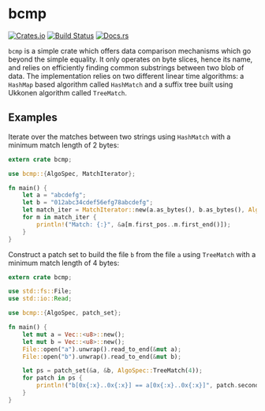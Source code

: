 bcmp
====

[![Crates.io](https://img.shields.io/crates/v/bcmp.svg)](https://crates.io/crates/bcmp)
[![Build Status](https://travis-ci.org/haxelion/bcmp.svg?branch=master)](https://travis-ci.org/haxelion/bcmp)
[![Docs.rs](https://docs.rs/bcmp/badge.svg)](https://docs.rs/bcmp)

`bcmp` is a simple crate which offers data comparison mechanisms which go beyond the simple 
equality. It only operates on byte slices, hence its name, and relies on efficiently finding 
 common substrings between two blob of data. The implementation relies on two different linear 
 time algorithms: a `HashMap` based algorithm called `HashMatch` and 
 a suffix tree built using Ukkonen algorithm called `TreeMatch`.


Examples
--------

Iterate over the matches between two strings using `HashMatch` with a 
minimum match length of 2 bytes:

``` rust
extern crate bcmp;

use bcmp::{AlgoSpec, MatchIterator};

fn main() {
    let a = "abcdefg";
    let b = "012abc34cdef56efg78abcdefg";
    let match_iter = MatchIterator::new(a.as_bytes(), b.as_bytes(), AlgoSpec::HashMatch(2));
    for m in match_iter {
        println!("Match: {:}", &a[m.first_pos..m.first_end()]);
    }
}
```

Construct a patch set to build the file `b` from the file `a` using `TreeMatch`
with a minimum match length of 4 bytes:

``` rust
extern crate bcmp;

use std::fs::File;
use std::io::Read;

use bcmp::{AlgoSpec, patch_set};

fn main() {
    let mut a = Vec::<u8>::new();
    let mut b = Vec::<u8>::new();
    File::open("a").unwrap().read_to_end(&mut a);
    File::open("b").unwrap().read_to_end(&mut b);

    let ps = patch_set(&a, &b, AlgoSpec::TreeMatch(4));
    for patch in ps {
        println!("b[0x{:x}..0x{:x}] == a[0x{:x}..0x{:x}]", patch.second_pos, patch.second_end(), patch.first_pos, patch.first_end());
    }
}
```
